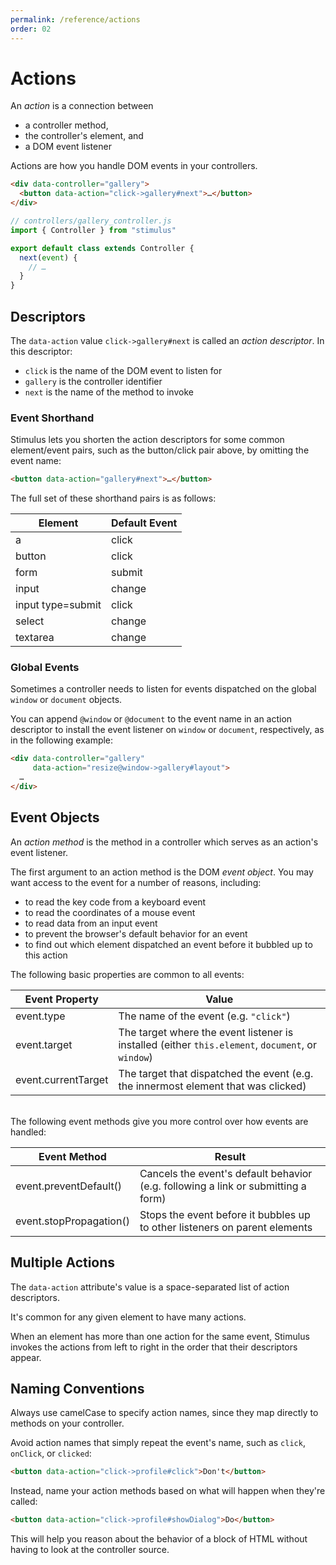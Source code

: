 ```yaml
---
permalink: /reference/actions
order: 02
---
```


# Actions

An _action_ is a connection between

* a controller method,
* the controller's element, and
* a DOM event listener

Actions are how you handle DOM events in your controllers.

<meta data-controller="callout" data-callout-value="click->gallery#next">

```html
<div data-controller="gallery">
  <button data-action="click->gallery#next">…</button>
</div>
```

<meta data-controller="callout" data-callout-value="next">

```js
// controllers/gallery_controller.js
import { Controller } from "stimulus"

export default class extends Controller {
  next(event) {
    // …
  }
}
```

## Descriptors

The `data-action` value `click->gallery#next` is called an _action descriptor_. In this descriptor:

* `click` is the name of the DOM event to listen for
* `gallery` is the controller identifier
* `next` is the name of the method to invoke

### Event Shorthand

Stimulus lets you shorten the action descriptors for some common element/event pairs, such as the button/click pair above, by omitting the event name:

<meta data-controller="callout" data-callout-value="gallery#next">

```html
<button data-action="gallery#next">…</button>
```

The full set of these shorthand pairs is as follows:

Element           | Default Event
----------------- | -------------
a                 | click
button            | click
form              | submit
input             | change
input type=submit | click
select            | change
textarea          | change

### Global Events

Sometimes a controller needs to listen for events dispatched on the global `window` or `document` objects.

You can append `@window` or `@document` to the event name in an action descriptor to install the event listener on `window` or `document`, respectively, as in the following example:

<meta data-controller="callout" data-callout-value="resize@window">

```html
<div data-controller="gallery"
     data-action="resize@window->gallery#layout">
  …
</div>
```

## Event Objects

An _action method_ is the method in a controller which serves as an action's event listener.

The first argument to an action method is the DOM _event object_. You may want access to the event for a number of reasons, including:

* to read the key code from a keyboard event
* to read the coordinates of a mouse event
* to read data from an input event
* to prevent the browser's default behavior for an event
* to find out which element dispatched an event before it bubbled up to this action

The following basic properties are common to all events:

Event Property      | Value
------------------- | -----
event.type          | The name of the event (e.g. `"click"`)
event.target        | The target where the event listener is installed (either `this.element`, `document`, or `window`)
event.currentTarget | The target that dispatched the event (e.g. the innermost element that was clicked)

<br>The following event methods give you more control over how events are handled:

Event Method            | Result
----------------------- | ------
event.preventDefault()  | Cancels the event's default behavior (e.g. following a link or submitting a form)
event.stopPropagation() | Stops the event before it bubbles up to other listeners on parent elements

## Multiple Actions

The `data-action` attribute's value is a space-separated list of action descriptors.

It's common for any given element to have many actions.

When an element has more than one action for the same event, Stimulus invokes the actions from left to right in the order that their descriptors appear.

## Naming Conventions

Always use camelCase to specify action names, since they map directly to methods on your controller.

Avoid action names that simply repeat the event's name, such as `click`, `onClick`, or `clicked`:

<meta data-controller="callout" data-callout-value="#click" data-callout-class="avoid">

```html
<button data-action="click->profile#click">Don't</button>
```

Instead, name your action methods based on what will happen when they're called:

<meta data-controller="callout" data-callout-value="#showDialog" data-callout-class="prefer">

```html
<button data-action="click->profile#showDialog">Do</button>
```

This will help you reason about the behavior of a block of HTML without having to look at the controller source.
